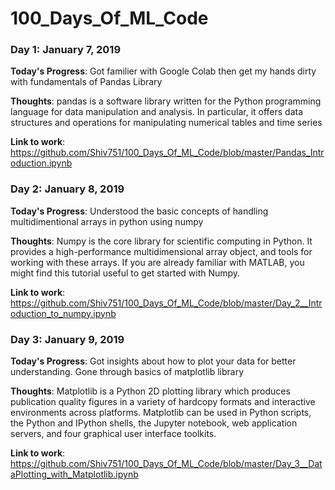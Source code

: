 # 100_Days_Of_ML_Code


### Day 1: January 7, 2019

**Today's Progress**: Got familier with Google Colab then get my hands dirty with fundamentals of Pandas Library 

**Thoughts**: pandas is a software library written for the Python programming language for data manipulation and analysis. In particular, it offers data structures and operations for manipulating numerical tables and time series

**Link to work**: https://github.com/Shiv751/100_Days_Of_ML_Code/blob/master/Pandas_Introduction.ipynb




### Day 2: January 8, 2019

**Today's Progress**: Understood the basic concepts of handling multidimentional arrays in python using numpy

**Thoughts**: Numpy is the core library for scientific computing in Python. It provides a high-performance multidimensional array object, and tools for working with these arrays. If you are already familiar with MATLAB, you might find this tutorial useful to get started with Numpy.

**Link to work**: https://github.com/Shiv751/100_Days_Of_ML_Code/blob/master/Day_2__Introduction_to_numpy.ipynb




### Day 3: January 9, 2019

**Today's Progress**: Got insights about how to plot your data for better understanding. Gone through basics of matplotlib library

**Thoughts**: Matplotlib is a Python 2D plotting library which produces publication quality figures in a variety of hardcopy formats and interactive environments across platforms. Matplotlib can be used in Python scripts, the Python and IPython shells, the Jupyter notebook, web application servers, and four graphical user interface toolkits.

**Link to work**: https://github.com/Shiv751/100_Days_Of_ML_Code/blob/master/Day_3__DataPlotting_with_Matplotlib.ipynb
